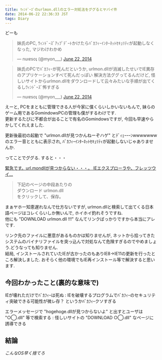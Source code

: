 ```yaml
---
title: ｳｨﾝﾄﾞｰｽﾞのurlmon.dllのエラー対処法をググるとヤバイ件
date: 2014-06-22 22:36:33 JST
tags: Diary
---
```

どーも

<blockquote class="twitter-tweet" data-partner="tweetdeck"><p>妹氏のPC, ｳｨﾝﾄﾞｰｽﾞｱｯﾌﾟﾃﾞｰﾄかけたらﾊﾞｶﾌｨｰｲﾝﾀｰﾈｯﾄｾｷｭﾘﾃｨが起動しなくなった, マジわけわかめ</p>&mdash; nuıɐsoʇ (@myon___) <a href="https://twitter.com/myon___/statuses/480590370846171136">June 22, 2014</a></blockquote>
<script async src="//platform.twitter.com/widgets.js" charset="utf-8"></script>

<blockquote class="twitter-tweet" data-partner="tweetdeck"><p>妹氏のPCでﾊﾞｶﾌｨｰが死んだというか, urlmon.dllが消滅したせいでIE異存のアプリケーションすべて死んだっぽい&#10;解決方法ググってるんだけど, 怪しいサイトからurlmon.dllをダウンロードして云々みたいな手順が出てくるしｳｨﾝﾄﾞｰｽﾞ怖すぎる</p>&mdash; nuıɐsoʇ (@myon___) <a href="https://twitter.com/myon___/statuses/480603000700813313">June 22, 2014</a></blockquote>
<script async src="//platform.twitter.com/widgets.js" charset="utf-8"></script>

えーと, PCをまともに管理できる人が今家に僕くらいしかいないもんで, 妹らのゲーム用であるGomindowsPCの管理も僕がするわけです.  
更新するたびに不都合が出ることで有名のGomindowsですが, 今回も早速やらかしてくれえました.

更新後最初の起動で "urlmon.dllが見つかんねーぞハゲ" とﾃﾞｨｪｰｰｰﾝwwwwwwwのエラー音とともに表示され, ﾊﾞｶﾌｨｰｲﾝﾀｰﾈｯﾄｾｷｭﾘﾃｨが起動しないじゃありませんか.

ってことでググる. すると・・・

[緊急です。url.mondllが見つからない・・・。 IEエクスプローラや、フレッツウイ...](http://detail.chiebukuro.yahoo.co.jp/qa/question_detail/q1320411148)

> 下記のページの中段あたりの  
> ダウンロード urlmon.dll  
> をクリックして、保存。

まぁヤホー知恵遅れなんで仕方ないですが, urlmon.dllと検索して出てくる日本語ページはコレくらいしか無いんで, ホイホイ釣れそうですね.  
他にも "DOWNLOAD urlmon.dll !!!" なんてリンクばっかりですから本当にアレです.

リンク先のファイルに悪意があるものかは知りませんが, ネットから拾ってきたシステムのバイナリファイルを突っ込んで対処なんて危険すぎるのでやめましょう.どうなっても知りません.  
結局, インストールされていたIEが古かったのもありIE8→IE11の更新を行ったところ解決しました. おそらく他の環境でもIE再インストール等で解決すると思います.

## 今回わかったこと(裏的な意味で)

IEが壊れただけでﾊﾞｶﾌｨｰは死ぬ
:   IEを破壊するプログラムでﾊﾞｶﾌｨｰのセキュリティ突破できる可能性が微レ存？ というかﾊﾞｶﾌｨｰクソすぎる

エラーメッセージで "hogehoge.dllが見つからないよ" と出すとユーザは "○◯.dll" 等で検索する
:   怪しいサイトの "DOWNLOAD ○◯.dll" なページに誘導できる

## 結論

*こんなOS早く捨てろ*
